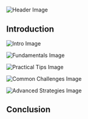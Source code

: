 # 


![Header Image](https://fal.media/files/panda/ErrRyuqdfFHT9ci4OkGRD.png)

## Introduction


![Intro Image](https://fal.media/files/kangaroo/KxW8pKHWY2-s6rHW2RoR8.png)

<a href=".html"></a>

![Fundamentals Image](https://fal.media/files/kangaroo/8uzdWbk_Jz3neHZYSCeho.png)

<a href=".html"></a>

![Practical Tips Image](https://fal.media/files/penguin/D2bDXksI3Oj2Hg2KYJG6g.png)

<a href=".html"></a>

![Common Challenges Image](https://fal.media/files/koala/TP6Pd83618ILY4kVOgQxe.png)

<a href=".html"></a>

![Advanced Strategies Image](https://fal.media/files/elephant/3WUQxXAnTXl-7c5lQ8V9v.png)

## Conclusion

